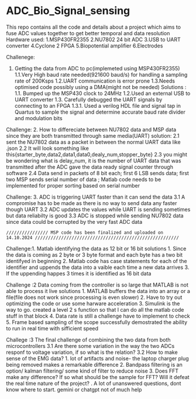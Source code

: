 # ADC_Bio_Signal_sensing
This repo contains all the code and details about a project which aims to fuse ADC values together to get better temporal and data resolution
Hardware used:
1.MSP430FR2355
2.NU7802 24 bit ADC
3.USB to UART converter
4.Cyclone 2 FPGA
5.Biopotential amplifier 
6.Electrodes


Challenege:
1. Getting the data from ADC to pc(implemeted using MSP430FR2355)
  1.1.Very High baud rate needed(921600 baud/s) for handling a sampling rate of 200Ksps
  1.2.UART communication is error prone
  1.3.Needs optimised code possibly using a DMA(might not be needed)
Solutions :
 1.1. Bumped up the MSP430 clock to 24MHz
 1.2.Used an external USB to UART converter
 1.3. Carefully debugged the UART signals by connecting to an FPGA
   1.3.1. Used a verilog HDL file and signal tap in Quartus to sample the signal and determine accurate baud rate divider and modulation bits

 Challenge:
 2. How to differeciate between NU7802 data and MSP data since they are both transmitted through same media(UART)
    solution:
    2.1 sent the NU7802 data as a packet in between the normal UART data like .json
    2.2 It will look something like this{starter_byte,data2,data1,data0,dealy_num,stopper_byte}
    2.3 you  might be wondering what is delay_num, it is the number of UART data that was transmitted after the ADC gave the data ready signal counter through software
    2.4 Data send in packets of 8 bit each; first 6 LSB sends data; first two MSP sends serial number of data ; Matlab code needs to be implemented for proper sorting based on serial number

  
  Challenge:
  3.  ADC is triggering UART faster than it can send the data 
    3.1 A compromise has to be made as there is no way to send data any faster though UART
    3.2 ADC updates the values while UART is sending sometimes but data reliabilty is good 
    3.3 ADC is stopped while sending NU7802 data since data could be corrupted by the very fast ADC data
  


    //////////////// MSP code has been finalized and uploaded on 14.10.2024 ///////////////////////////////////////////////////////

Challenge:1. Matlab identifying the data as 12 bit or 16 bit
          solutions
          1. Since the data is coming as 2 byte or 3 byte format and each byte has a two bit identifyed in beginning
          2. Matlab code has case statements for each of the identifier and uppends the data into a vaible each time a new data arrives
          3. If the uppending happes 3 times it is identified as 16 bit data
          
Challenge :2  Data coming from the controller is so large that MATLAB is not able to process it live
          solutions
          1. MATLAB buffers the data into an array or a file(file does not work since processing is even slower)
          2. Have to try out optimizing the code or use some harware acceleration
          3. Simulink is the way to go. created a level 2 s function so that I can do all the matlab code stuff in that block
          4. Data rate is still a challenge have to implement to check
          5. Frame based sampling of the scope successfully demostrated the ability to run in real time with sifficient speed
          
Challege :3 The final challenge of combining the two data from both microcontrollers
          3.1 Are there some variation in the way the two ADCs responf to voltage variation, if so what is the relation?
          3.2 How to make sense of the EMG data?
              1. lot of artifacts and noise- the laptop charger plug being removed makes a remarkable difference
              2. Bandpass filtering is an option/ kalman filtering/ some kind of filter to reduce noise
              3. Does FFT make any difference? If so what should be the sample for FFT? Will it defeat the real time nature of the project?
              . A lot of unanswered questions, dont know where to start. gemini or chatgpt not of much help
          
    
   
